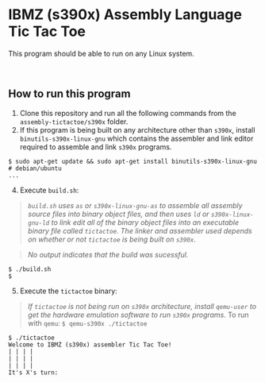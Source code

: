# IBMZ (s390x) Assembly Language Tic Tac Toe

This program should be able to run on any Linux system.

&nbsp;

## How to run this program
1. Clone this repository and run all the following commands from the `assembly-tictactoe/s390x` folder.
2. If this program is being built on any architecture other than `s390x`, install `binutils-s390x-linux-gnu` which contains the assembler and link editor required to assemble and link `s390x` programs.
```console
$ sudo apt-get update && sudo apt-get install binutils-s390x-linux-gnu # debian/ubuntu
...
```
4. Execute `build.sh`:
> _`build.sh` uses `as` or `s390x-linux-gnu-as` to assemble all assembly source files into binary object files, and then uses `ld` or `s390x-linux-gnu-ld` to link edit all of the binary object files into an executable binary file called `tictactoe`. The linker and assembler used depends on whether or not `tictactoe` is being built on `s390x`._

> _No output indicates that the build was sucessful._
```console
$ ./build.sh
$
```
5. Execute the `tictactoe` binary:
> _If `tictactoe` is not being run on `s390x` architecture, install `qemu-user` to get the hardware emulation software to run `s390x` programs._
> To run with `qemu`: `$ qemu-s390x ./tictactoe`
```console
$ ./tictactoe
Welcome to IBMZ (s390x) assembler Tic Tac Toe!
| | | |
| | | |
| | | |
It's X's turn:
```